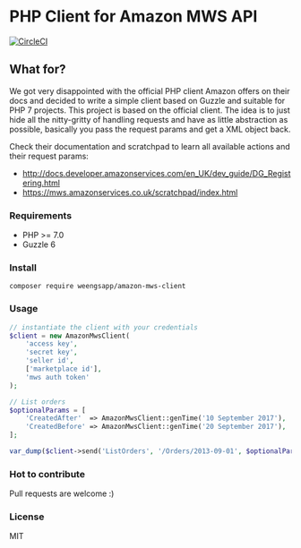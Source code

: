 # PHP Client for Amazon MWS API

[![CircleCI](https://circleci.com/gh/thiagomarini/royal-mail-client.svg?style=svg)](https://circleci.com/gh/thiagomarini/royal-mail-client)

## What for?

We got very disappointed with the official PHP client Amazon offers on their docs and decided to write a simple client based on Guzzle and suitable for PHP 7 projects.
This project is based on the official client.
The idea is to just hide all the nitty-gritty of handling requests and have as little abstraction as possible, basically you pass the request params and get a XML object back.

Check their documentation and scratchpad to learn all available actions and their request params:
* http://docs.developer.amazonservices.com/en_UK/dev_guide/DG_Registering.html
* https://mws.amazonservices.co.uk/scratchpad/index.html
     
### Requirements

* PHP >= 7.0
* Guzzle 6

### Install
`composer require weengsapp/amazon-mws-client`

### Usage
```php
// instantiate the client with your credentials
$client = new AmazonMwsClient(
    'access key',
    'secret key',
    'seller id',
    ['marketplace id'],
    'mws auth token'
);

// List orders
$optionalParams = [
    'CreatedAfter'  => AmazonMwsClient::genTime('10 September 2017'),
    'CreatedBefore' => AmazonMwsClient::genTime('20 September 2017'),
];

var_dump($client->send('ListOrders', '/Orders/2013-09-01', $optionalParams));
```

### Hot to contribute

Pull requests are welcome :)

### License
MIT